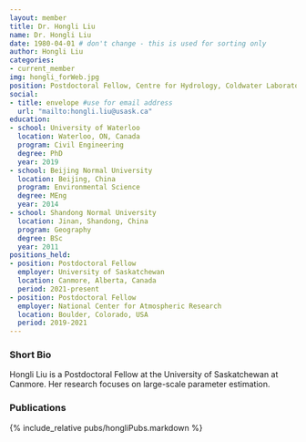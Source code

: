 ```yaml
---
layout: member
title: Dr. Hongli Liu
name: Dr. Hongli Liu
date: 1980-04-01 # don't change - this is used for sorting only
author: Hongli Liu
categories:
- current_member
img: hongli_forWeb.jpg
position: Postdoctoral Fellow, Centre for Hydrology, Coldwater Laboratory 
social:
- title: envelope #use for email address
  url: "mailto:hongli.liu@usask.ca"
education:
- school: University of Waterloo
  location: Waterloo, ON, Canada
  program: Civil Engineering
  degree: PhD
  year: 2019
- school: Beijing Normal University
  location: Beijing, China
  program: Environmental Science
  degree: MEng
  year: 2014
- school: Shandong Normal University
  location: Jinan, Shandong, China
  program: Geography
  degree: BSc
  year: 2011
positions_held:
- position: Postdoctoral Fellow
  employer: University of Saskatchewan
  location: Canmore, Alberta, Canada
  period: 2021-present
- position: Postdoctoral Fellow
  employer: National Center for Atmospheric Research
  location: Boulder, Colorado, USA
  period: 2019-2021
---
```


### Short Bio
Hongli Liu is a Postdoctoral Fellow at the University of Saskatchewan at Canmore. Her research focuses on large-scale parameter estimation. 

### Publications
{% include_relative pubs/hongliPubs.markdown %}
